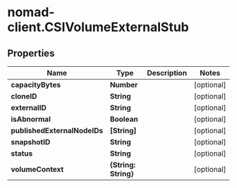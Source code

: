 # nomad-client.CSIVolumeExternalStub

## Properties

Name | Type | Description | Notes
------------ | ------------- | ------------- | -------------
**capacityBytes** | **Number** |  | [optional] 
**cloneID** | **String** |  | [optional] 
**externalID** | **String** |  | [optional] 
**isAbnormal** | **Boolean** |  | [optional] 
**publishedExternalNodeIDs** | **[String]** |  | [optional] 
**snapshotID** | **String** |  | [optional] 
**status** | **String** |  | [optional] 
**volumeContext** | **{String: String}** |  | [optional] 


